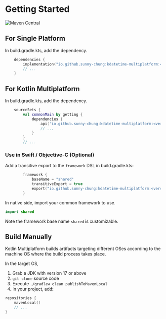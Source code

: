 # Getting Started

![Maven Central](https://img.shields.io/maven-central/v/io.github.sunny-chung/kdatetime-multiplatform)

## For Single Platform

In build.gradle.kts, add the dependency.
```kotlin
    dependencies {
        implementation("io.github.sunny-chung:kdatetime-multiplatform:<version>")
        // ...
    }
```

## For Kotlin Multiplatform

In build.gradle.kts, add the dependency.
```kotlin
    sourceSets {
        val commonMain by getting {
            dependencies {
                api("io.github.sunny-chung:kdatetime-multiplatform:<version>")
                // ...
            }
        }
        // ...
```

### Use in Swift / Objective-C (Optional)

Add a transitive export to the `framework` DSL in build.gradle.kts:
```kotlin
        framework {
            baseName = "shared"
            transitiveExport = true
            export("io.github.sunny-chung:kdatetime-multiplatform:<version>")
        }
```

In native side, import your common framework to use.
```swift title="Swift"
import shared
```

Note the framework base name `shared` is customizable.

## Build Manually

Kotlin Multiplatform builds artifacts targeting different OSes according to the machine OS where the build process takes place.

In the target OS,

1. Grab a JDK with version 17 or above
2. `git clone` source code
3. Execute `./gradlew clean publishToMavenLocal`
4. In your project, add:
```kotlin
repositories {
    mavenLocal()
    // ...
}
```
